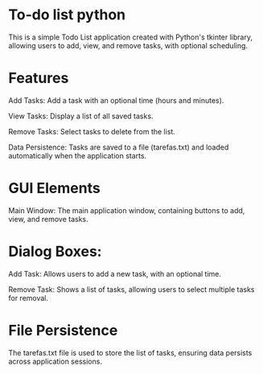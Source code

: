 # To-do list python

This is a simple Todo List application created with Python's tkinter library, allowing users to add, view, and remove tasks, with optional scheduling.

# Features

Add Tasks: Add a task with an optional time (hours and minutes).

View Tasks: Display a list of all saved tasks.

Remove Tasks: Select tasks to delete from the list.

Data Persistence: Tasks are saved to a file (tarefas.txt) and loaded automatically when the application starts.

# GUI Elements

Main Window: The main application window, containing buttons to add, view, and remove tasks.

# Dialog Boxes:

Add Task: Allows users to add a new task, with an optional time.

Remove Task: Shows a list of tasks, allowing users to select multiple tasks for removal.

# File Persistence

The tarefas.txt file is used to store the list of tasks, ensuring data persists across application sessions.
